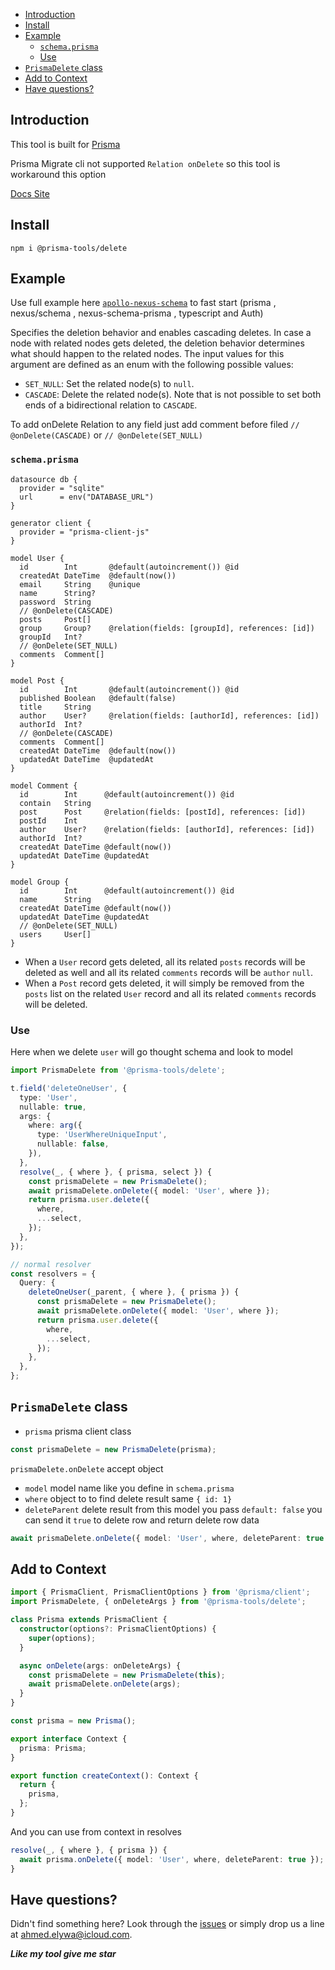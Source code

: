 <!-- START doctoc generated TOC please keep comment here to allow auto update -->
<!-- DON'T EDIT THIS SECTION, INSTEAD RE-RUN doctoc TO UPDATE -->

- [Introduction](#introduction)
- [Install](#install)
- [Example](#example)
  - [`schema.prisma`](#schemaprisma)
  - [Use](#use)
- [`PrismaDelete` class](#prismadelete-class)
- [Add to Context](#add-to-context)
- [Have questions?](#have-questions)

<!-- END doctoc generated TOC please keep comment here to allow auto update -->

## Introduction

This tool is built for [Prisma](https://prisma.io)

Prisma Migrate cli not supported `Relation onDelete` so this tool is workaround this option

[Docs Site](https://prisma-tools.ahmedelywa.com/)

## Install

```
npm i @prisma-tools/delete
```

## Example

Use full example here [`apollo-nexus-schema`](../../examples/apollo-nexus-schema) to fast start (prisma , nexus/schema , nexus-schema-prisma , typescript and Auth)

Specifies the deletion behavior and enables cascading deletes. In case a node with related nodes gets deleted, the deletion behavior determines what should happen to the related nodes. The input values for this argument are defined as an enum with the following possible values:

- `SET_NULL`: Set the related node(s) to `null`.
- `CASCADE`: Delete the related node(s). Note that is not possible to set both ends of a bidirectional relation to `CASCADE`.

To add onDelete Relation to any field just add comment before filed
`// @onDelete(CASCADE)` or `// @onDelete(SET_NULL)`

### `schema.prisma`

```prisma
datasource db {
  provider = "sqlite"
  url      = env("DATABASE_URL")
}

generator client {
  provider = "prisma-client-js"
}

model User {
  id        Int       @default(autoincrement()) @id
  createdAt DateTime  @default(now())
  email     String    @unique
  name      String?
  password  String
  // @onDelete(CASCADE)
  posts     Post[]
  group     Group?    @relation(fields: [groupId], references: [id])
  groupId   Int?
  // @onDelete(SET_NULL)
  comments  Comment[]
}

model Post {
  id        Int       @default(autoincrement()) @id
  published Boolean   @default(false)
  title     String
  author    User?     @relation(fields: [authorId], references: [id])
  authorId  Int?
  // @onDelete(CASCADE)
  comments  Comment[]
  createdAt DateTime  @default(now())
  updatedAt DateTime  @updatedAt
}

model Comment {
  id        Int      @default(autoincrement()) @id
  contain   String
  post      Post     @relation(fields: [postId], references: [id])
  postId    Int
  author    User?    @relation(fields: [authorId], references: [id])
  authorId  Int?
  createdAt DateTime @default(now())
  updatedAt DateTime @updatedAt
}

model Group {
  id        Int      @default(autoincrement()) @id
  name      String
  createdAt DateTime @default(now())
  updatedAt DateTime @updatedAt
  // @onDelete(SET_NULL)
  users     User[]
}
```

- When a `User` record gets deleted, all its related `posts` records will be deleted as well and all its related `comments` records will be `author` `null`.
- When a `Post` record gets deleted, it will simply be removed from the `posts` list on the related `User` record and all its related `comments` records will be deleted.

### Use

Here when we delete `user` will go thought schema and look to model

```ts
import PrismaDelete from '@prisma-tools/delete';

t.field('deleteOneUser', {
  type: 'User',
  nullable: true,
  args: {
    where: arg({
      type: 'UserWhereUniqueInput',
      nullable: false,
    }),
  },
  resolve(_, { where }, { prisma, select }) {
    const prismaDelete = new PrismaDelete();
    await prismaDelete.onDelete({ model: 'User', where });
    return prisma.user.delete({
      where,
      ...select,
    });
  },
});

// normal resolver
const resolvers = {
  Query: {
    deleteOneUser(_parent, { where }, { prisma }) {
      const prismaDelete = new PrismaDelete();
      await prismaDelete.onDelete({ model: 'User', where });
      return prisma.user.delete({
        where,
        ...select,
      });
    },
  },
};
```

## `PrismaDelete` class

- `prisma` prisma client class

```ts
const prismaDelete = new PrismaDelete(prisma);
```

`prismaDelete.onDelete` accept object

- `model` model name like you define in `schema.prisma`
- `where` object to to find delete result same `{ id: 1}`
- `deleteParent` delete result from this model you pass `default: false` you can send it `true` to delete row and return delete row data

```ts
await prismaDelete.onDelete({ model: 'User', where, deleteParent: true });
```

## Add to Context

```ts
import { PrismaClient, PrismaClientOptions } from '@prisma/client';
import PrismaDelete, { onDeleteArgs } from '@prisma-tools/delete';

class Prisma extends PrismaClient {
  constructor(options?: PrismaClientOptions) {
    super(options);
  }

  async onDelete(args: onDeleteArgs) {
    const prismaDelete = new PrismaDelete(this);
    await prismaDelete.onDelete(args);
  }
}

const prisma = new Prisma();

export interface Context {
  prisma: Prisma;
}

export function createContext(): Context {
  return {
    prisma,
  };
}
```

And you can use from context in resolves

```ts
resolve(_, { where }, { prisma }) {
  await prisma.onDelete({ model: 'User', where, deleteParent: true });
}
```

## Have questions?

Didn't find something here? Look through the [issues](https://github.com/AhmedElywa/prisma-tools/issues) or simply drop us a line at <ahmed.elywa@icloud.com>.

**_Like my tool give me star_**
